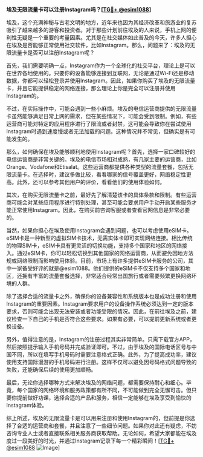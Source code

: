 **埃及无限流量卡可以注册Instagram吗？[[TG💪+ @esim1088](https://t.me/s/esim1088)]**

埃及，这个充满神秘与古老文明的地方，近年来也因为其经济改革和旅游业的复苏吸引了越来越多的游客和投资者。对于那些计划前往埃及的人来说，手机上网的便利性无疑是一个重要的考量因素。尤其是在社交媒体如此普及的今天，许多人担心在埃及是否能够正常使用社交软件，比如Instagram。那么，问题来了：埃及的无限流量卡是否可以注册Instagram呢？

首先，我们需要明确一点，Instagram作为一个全球化的社交平台，理论上是可以在世界各地使用的。只要你的设备能够连接到互联网，无论是通过Wi-Fi还是移动数据，你都可以轻松登录并使用Instagram。因此，如果你购买了埃及的无限流量卡，并且它能提供稳定的网络连接，那么理论上你是完全可以注册并使用Instagram的。

不过，在实际操作中，可能会遇到一些小麻烦。埃及的电信运营商提供的无限流量卡虽然能够满足日常上网的需求，但在某些情况下，可能会受到限制。例如，有些运营商可能对特定的应用程序进行了限流或者封禁，这可能会导致你在尝试使用Instagram时遇到速度慢或者无法加载的问题。这种情况并不常见，但确实是有可能发生的。

那么，如何确保在埃及能够顺利地使用Instagram呢？首先，选择一家口碑较好的电信运营商是非常关键的。埃及的电信市场相对成熟，有几家主要的运营商，比如Orange、Vodafone和Etisalat。这些运营商都提供各种类型的流量套餐，包括无限流量卡。在选择时，建议多做比较，看看哪家的信号覆盖更好，网络稳定性更高。此外，还可以参考其他用户的评价，看看他们的使用体验如何。

其次，在购买无限流量卡之前，最好先了解清楚该卡的具体条款和限制。有些运营商可能会对某些应用程序进行特别处理，甚至可能会要求用户手动开启某些服务才能正常使用Instagram。因此，在购买前咨询客服或者查看官网信息是非常必要的。

当然，如果你担心在埃及使用Instagram会遇到问题，也可以考虑使用eSIM卡。eSIM卡是一种新型的虚拟SIM卡技术，无需实体卡即可实现网络连接。相比传统的物理SIM卡，eSIM卡具有更灵活的切换功能，支持多个国家和地区的网络接入。通过eSIM卡，你可以轻松切换到其他国家的网络运营商，从而避免因地方法规或网络限制而影响使用体验。目前，市场上有许多提供eSIM卡服务的公司，其中一家备受好评的就是@esim1088。他们提供的eSIM卡不仅支持多个国家和地区，还拥有丰富的流量套餐选择，非常适合经常出国旅行或者需要频繁更换网络环境的人群。

除了选择合适的流量卡之外，确保你的设备兼容性和系统版本也是成功注册和使用Instagram的重要因素。Instagram要求用户的设备操作系统必须达到一定的版本要求，否则可能会出现无法安装或者功能受限的情况。因此，在前往埃及之前，建议检查一下自己的手机是否符合这些要求。如果有必要，可以提前更新系统或者更换设备。

另外，值得注意的是，Instagram的注册过程其实非常简单。只需下载官方APP，然后按照提示输入手机号码并完成验证即可。不过，由于埃及的国际电话区号与中国不同，所以在填写手机号码时需要注意格式正确。此外，为了提高成功率，建议使用支持国际漫游的手机号码进行注册。这样不仅可以避免因号码格式问题导致的失败，还能确保后续的使用更加顺畅。

最后，无论你选择哪种方式来解决埃及的网络问题，都需要保持耐心和细心。毕竟，每个国家的网络环境和服务政策都有所不同，不可能做到完全无懈可击。但只要你提前做好功课，选择合适的产品和服务，相信一定能够在埃及享受到愉快的Instagram体验。

综上所述，埃及的无限流量卡是可以用来注册和使用Instagram的，但前提是你选择了合适的运营商和套餐，并且注意了一些细节问题。如果你对此还有疑虑，不妨咨询专业人士或者直接联系相关服务商获取帮助。无论如何，希望大家都能在埃及度过一段美好的时光，并通过Instagram记录下每一个精彩瞬间！[[TG💪+ @esim1088](https://t.me/s/esim1088) ![Image](https://i.postimg.cc/4NQfJmqS/Snipaste-2025-05-13-00-14-12.png)]